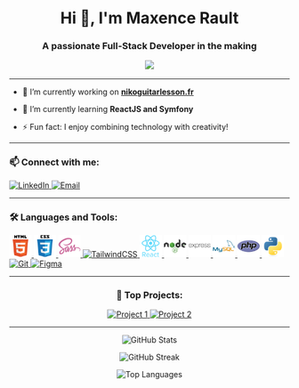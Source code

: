 <h1 align="center">Hi 👋, I'm Maxence Rault</h1>
<h3 align="center">A passionate Full-Stack Developer in the making</h3>

<p align="center">
  <img src="https://readme-typing-svg.herokuapp.com?color=36BCF7&lines=Full-Stack+Developer+in+progress...;Learning+ReactJS+and+Symfony!;Always+exploring+new+technologies!;Welcome+to+my+GitHub+profile!&center=true&width=500&height=50">
</p>

---

- 🔭 I’m currently working on **[nikoguitarlesson.fr](https://nikoguitarlesson.fr)**

- 🌱 I’m currently learning **ReactJS and Symfony**

- ⚡ Fun fact: I enjoy combining technology with creativity!

---

<h3 align="left">📫 Connect with me:</h3>
<p align="left">
  <a href="https://www.linkedin.com/in/maxence-rault" target="_blank">
    <img src="https://img.shields.io/badge/-LinkedIn-0077B5?style=for-the-badge&logo=linkedin&logoColor=white" alt="LinkedIn">
  </a>
  <a href="mailto:raultmaxence05@gmail.com">
    <img src="https://img.shields.io/badge/Email-D14836?style=for-the-badge&logo=gmail&logoColor=white" alt="Email">
  </a>
</p>

---

<h3 align="left">🛠️ Languages and Tools:</h3>
<p align="left">
  <a href="https://developer.mozilla.org/en-US/docs/Web/HTML" target="_blank">
    <img src="https://raw.githubusercontent.com/devicons/devicon/master/icons/html5/html5-original-wordmark.svg" alt="HTML" width="40" height="40"/>
  </a>
  <a href="https://developer.mozilla.org/en-US/docs/Web/CSS" target="_blank">
    <img src="https://raw.githubusercontent.com/devicons/devicon/master/icons/css3/css3-original-wordmark.svg" alt="CSS" width="40" height="40"/>
  </a>
  <a href="https://sass-lang.com" target="_blank">
    <img src="https://raw.githubusercontent.com/devicons/devicon/master/icons/sass/sass-original.svg" alt="SASS" width="40" height="40"/>
  </a>
  <a href="https://tailwindcss.com" target="_blank">
    <img src="https://www.vectorlogo.zone/logos/tailwindcss/tailwindcss-icon.svg" alt="TailwindCSS" width="40" height="40"/>
  </a>
  <a href="https://reactjs.org/" target="_blank">
    <img src="https://raw.githubusercontent.com/devicons/devicon/master/icons/react/react-original-wordmark.svg" alt="ReactJS" width="40" height="40"/>
  </a>
  <a href="https://nodejs.org" target="_blank">
    <img src="https://raw.githubusercontent.com/devicons/devicon/master/icons/nodejs/nodejs-original-wordmark.svg" alt="Node.js" width="40" height="40"/>
  </a>
  <a href="https://expressjs.com" target="_blank">
    <img src="https://raw.githubusercontent.com/devicons/devicon/master/icons/express/express-original-wordmark.svg" alt="Express" width="40" height="40"/>
  </a>
  <a href="https://www.mysql.com/" target="_blank">
    <img src="https://raw.githubusercontent.com/devicons/devicon/master/icons/mysql/mysql-original-wordmark.svg" alt="MySQL" width="40" height="40"/>
  </a>
  <a href="https://www.php.net" target="_blank">
    <img src="https://raw.githubusercontent.com/devicons/devicon/master/icons/php/php-original.svg" alt="PHP" width="40" height="40"/>
  </a>
  <a href="https://www.python.org" target="_blank">
    <img src="https://raw.githubusercontent.com/devicons/devicon/master/icons/python/python-original.svg" alt="Python" width="40" height="40"/>
  </a>
  <a href="https://git-scm.com/" target="_blank">
    <img src="https://www.vectorlogo.zone/logos/git-scm/git-scm-icon.svg" alt="Git" width="40" height="40"/>
  </a>
  <a href="https://www.figma.com/" target="_blank">
    <img src="https://www.vectorlogo.zone/logos/figma/figma-icon.svg" alt="Figma" width="40" height="40"/>
  </a>
</p>

---

<h3 align="center">🌟 Top Projects:</h3>
<p align="center">
  <a href="https://github.com/MaxenceRault/nikoguitarlesson" target="_blank">
    <img src="https://github-readme-stats.vercel.app/api/pin/?username=MaxenceRault&repo=nikoguitarlesson&theme=radical" alt="Project 1"/>
  </a>
  <a href="https://github.com/MaxenceRault/some-cool-project" target="_blank">
    <img src="https://github-readme-stats.vercel.app/api/pin/?username=MaxenceRault&repo=some-cool-project&theme=radical" alt="Project 2"/>
  </a>
</p>

---

<p align="center">
  <img src="https://github-readme-stats.vercel.app/api?username=MaxenceRault&show_icons=true&theme=radical" alt="GitHub Stats">
</p>

<p align="center">
  <img src="https://github-readme-streak-stats.herokuapp.com/?user=MaxenceRault&theme=radical" alt="GitHub Streak">
</p>

<p align="center">
  <img src="https://github-readme-stats.vercel.app/api/top-langs/?username=MaxenceRault&layout=compact&theme=radical" alt="Top Languages">
</p>
